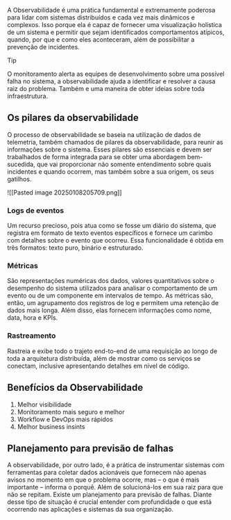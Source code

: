 A Observabilidade é uma prática fundamental e extremamente poderosa para lidar com sistemas distribuídos e cada vez mais dinâmicos e complexos. Isso porque ela é capaz de fornecer uma visualização holística de um sistema e permitir que sejam identificados comportamentos atípicos, quando, por que e como eles aconteceram, além de possibilitar a prevenção de incidentes.

> [!tip]
> O monitoramento alerta as equipes de desenvolvimento sobre uma possível falha no sistema, a observabilidade ajuda a identificar e resolver a causa raiz do problema. Também e uma maneira de obter ideias sobre toda infraestrutura. 

## Os pilares da observabilidade

O processo de observabilidade se baseia na utilização de dados de telemetria, também chamados de pilares da observabilidade, para reunir as informações sobre o sistema. Esses pilares são essenciais e devem ser trabalhados de forma integrada para se obter uma abordagem bem-sucedida, que vai proporcionar não somente entendimento sobre quais incidentes e quando ocorrem, mas também sobre a sua origem, os seus gatilhos.

![[Pasted image 20250108205709.png]]

### Logs de eventos

Um recurso precioso, pois atua como se fosse um diário do sistema, que registra em formato de texto eventos específicos e fornece um carimbo com detalhes sobre o evento que ocorreu. Essa funcionalidade é obtida em três formatos: texto puro, binário e estruturado.

### Métricas

São representações numéricas dos dados, valores quantitativos sobre o desempenho do sistema utilizados para analisar o comportamento de um evento ou de um componente em intervalos de tempo. As métricas são, então, um agrupamento dos registros de log e permitem uma retenção de dados mais longa. Além disso, elas fornecem informações como nome, data, hora e KPIs.

### Rastreamento

Rastreia e exibe todo o trajeto end-to-end de uma requisição ao longo de toda a arquitetura distribuída, além de mostrar como os serviços se conectam, inclusive apresentando detalhes em nível de código. 

## Benefícios da Observabilidade

1. Melhor visibilidade
2. Monitoramento mais seguro e melhor
3. Workflow e DevOps mais rápidos
4. Melhor business insints 


## Planejamento para previsão de falhas

A observabilidade, por outro lado, é  a prática de instrumentar sistemas com  
ferramentas para coletar dados  acionáveis que fornecem não apenas  avisos no momento em que o problema  ocorre, mas – o que é mais importante – informa o porquê. Além de solucioná-los  em sua raiz para que não se repitam. Existe um planejamento para previsão  de falhas.  Diante desse tipo de situação é crucial entender com profundidade o que está  ocorrendo nas aplicações e sistemas da sua organização.